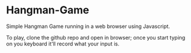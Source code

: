 # Hangman-Game

Simple Hangman Game running in a web browser using Javascript.

To play, clone the github repo and open in browser; once you start typing on you keyboard it'll record what your input is. 

